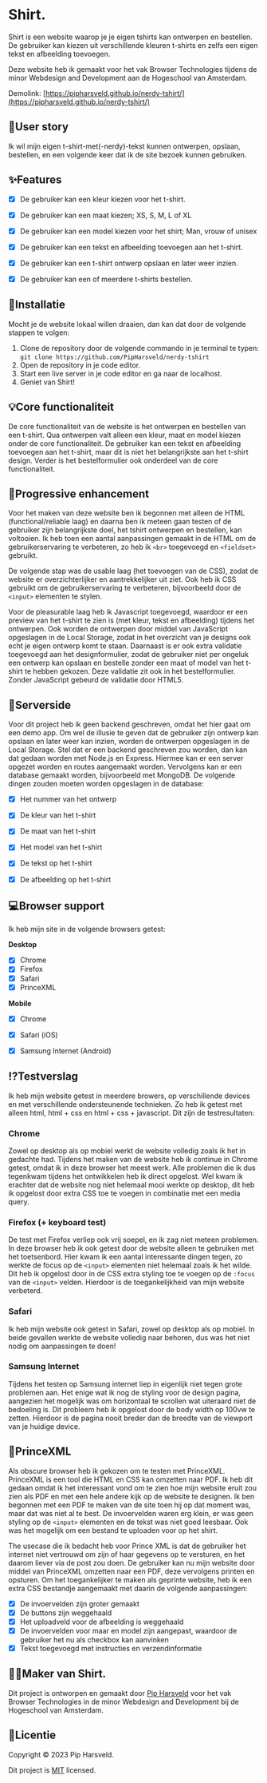 # Shirt.
Shirt is een website waarop je je eigen tshirts kan ontwerpen en bestellen. De gebruiker kan kiezen uit verschillende kleuren t-shirts en zelfs een eigen tekst en afbeelding toevoegen. 

Deze website heb ik gemaakt voor het vak Browser Technologies tijdens de minor Webdesign and Development aan de Hogeschool van Amsterdam.


Demolink: [https://pipharsveld.github.io/nerdy-tshirt/](https://pipharsveld.github.io/nerdy-tshirt/)

## :busts_in_silhouette:User story
Ik wil mijn eigen t-shirt-met(-nerdy)-tekst kunnen ontwerpen, opslaan, bestellen, en een volgende keer dat ik de site bezoek kunnen gebruiken.


## :sparkles:Features
- [X] De gebruiker kan een kleur kiezen voor het t-shirt.
- [X] De gebruiker kan een maat kiezen; XS, S, M, L of XL
- [X] De gebruiker kan een model kiezen voor het shirt; Man, vrouw of unisex
- [X] De gebruiker kan een tekst en afbeelding toevoegen aan het t-shirt.
- [X] De gebruiker kan een t-shirt ontwerp opslaan en later weer inzien.
- [X] De gebruiker kan een of meerdere t-shirts bestellen.


## :rocket:Installatie
Mocht je de website lokaal willen draaien, dan kan dat door de volgende stappen te volgen:
1. Clone de repository door de volgende commando in je terminal te typen: `git clone https://github.com/PipHarsveld/nerdy-tshirt`
2. Open de repository in je code editor.
3. Start een live server in je code editor en ga naar de localhost.
4. Geniet van Shirt!



## :bulb:Core functionaliteit
De core functionaliteit van de website is het ontwerpen en bestellen van een t-shirt. Qua ontwerpen valt alleen een kleur, maat en model kiezen onder de core functionaliteit. De gebruiker kan een tekst en afbeelding toevoegen aan het t-shirt, maar dit is niet het belangrijkste aan het t-shirt design. Verder is het bestelformulier ook onderdeel van de core functionaliteit. 


## :crystal_ball:Progressive enhancement
Voor het maken van deze website ben ik begonnen met alleen de HTML (functional/reliable laag) en daarna ben ik meteen gaan testen of de gebruiker zijn belangrijkste doel, het tshirt ontwerpen en bestellen, kan voltooien. Ik heb toen een aantal aanpassingen gemaakt in de HTML om de gebruikerservaring te verbeteren, zo heb ik `<br>` toegevoegd en `<fieldset>` gebruikt.

De volgende stap was de usable laag (het toevoegen van de CSS), zodat de website er overzichterlijker en aantrekkelijker uit ziet. Ook heb ik CSS gebruikt om de gebruikerservaring te verbeteren, bijvoorbeeld door de `<input>` elementen te stylen. 

Voor de pleasurable laag heb ik Javascript toegevoegd, waardoor er een preview van het t-shirt te zien is (met kleur, tekst en afbeelding) tijdens het ontwerpen. Ook worden de ontwerpen door middel van JavaScript opgeslagen in de Local Storage, zodat in het overzicht van je designs ook echt je eigen ontwerp komt te staan. Daarnaast is er ook extra validatie toegevoegd aan het designformulier, zodat de gebruiker niet per ongeluk een ontwerp kan opslaan en bestelle zonder een maat of model van het t-shirt te hebben gekozen. Deze validatie zit ook in het bestelformulier. Zonder JavaScript gebeurd de validatie door HTML5.


## :nut_and_bolt:Serverside
Voor dit project heb ik geen backend geschreven, omdat het hier gaat om een demo app. Om wel de illusie te geven dat de gebruiker zijn ontwerp kan opslaan en later weer kan inzien, worden de ontwerpen opgeslagen in de Local Storage.
Stel dat er een backend geschreven zou worden, dan kan dat gedaan worden met Node.js en Express. Hiermee kan er een server opgezet worden en routes aangemaakt worden. Vervolgens kan er een database gemaakt worden, bijvoorbeeld met MongoDB. 
De volgende dingen zouden moeten worden opgeslagen in de database:

- [X] Het nummer van het ontwerp
- [X] De kleur van het t-shirt
- [X] De maat van het t-shirt
- [X] Het model van het t-shirt
- [X] De tekst op het t-shirt
- [X] De afbeelding op het t-shirt



## :computer:Browser support
Ik heb mijn site in de volgende browsers getest:

**Desktop**
- [X] Chrome
- [X] Firefox
- [X] Safari
- [X] PrinceXML

**Mobile**
- [X] Chrome
- [X] Safari (iOS)
- [X] Samsung Internet (Android)


## :interrobang:Testverslag
Ik heb mijn website getest in meerdere browers, op verschillende devices en met verschillende ondersteunende technieken. Zo heb ik getest met alleen html, html + css en html + css + javascript. Dit zijn de testresultaten:

### Chrome
Zowel op desktop als op mobiel werkt de website volledig zoals ik het in gedachte had. Tijdens het maken van de website heb ik continue in Chrome getest, omdat ik in deze browser het meest werk. Alle problemen die ik dus tegenkwam tijdens het ontwikkelen heb ik direct opgelost. Wel kwam ik erachter dat de website nog niet helemaal mooi werkte op desktop, dit heb ik opgelost door extra CSS toe te voegen in combinatie met een media query.

### Firefox (+ keyboard test)
De test met Firefox verliep ook vrij soepel, en ik zag niet meteen problemen. In deze browser heb ik ook getest door de website alleen te gebruiken met het toetsenbord. Hier kwam ik een aantal interessante dingen tegen, zo werkte de focus op de `<input>` elementen niet helemaal zoals ik het wilde. Dit heb ik opgelost door in de CSS extra styling toe te voegen op de `:focus` van de `<input>` velden. Hierdoor is de toegankelijkheid van mijn website verbeterd.

### Safari
Ik heb mijn website ook getest in Safari, zowel op desktop als op mobiel. In beide gevallen werkte de website volledig naar behoren, dus was het niet nodig om aanpassingen te doen!

### Samsung Internet
Tijdens het testen op Samsung internet liep in eigenlijk niet tegen grote problemen aan. Het enige wat ik nog de styling voor de design pagina, aangezien het mogelijk was om horizontaal te scrollen wat uiteraard niet de bedoeling is. Dit probleem heb ik opgelost door de body width op 100vw te zetten. Hierdoor is de pagina nooit breder dan de breedte van de viewport van je huidige device.

## :incoming_envelope:PrinceXML
Als obscure browser heb ik gekozen om te testen met PrinceXML. PrinceXML is een tool die HTML en CSS kan omzetten naar PDF. Ik heb dit gedaan omdat ik het interessant vond om te zien hoe mijn website eruit zou zien als PDF en met een hele andere kijk op de website te designen. Ik ben begonnen met een PDF te maken van de site toen hij op dat moment was, maar dat was niet al te best. De invoervelden waren erg klein, er was geen styling op de `<input>` elementen en de tekst was niet goed leesbaar. Ook was het mogelijk om een bestand te uploaden voor op het shirt. 

The usecase die ik bedacht heb voor Prince XML is dat de gebruiker het internet niet vertrouwd om zijn of haar gegevens op te versturen, en het daarom liever via de post zou doen. De gebruiker kan nu mijn website door middel van PrinceXML omzetten naar een PDF, deze vervolgens printen en opsturen. Om het toegankelijker te maken als geprinte website, heb ik een extra CSS bestandje aangemaakt met daarin de volgende aanpassingen:

- [X] De invoervelden zijn groter gemaakt
- [X] De buttons zijn weggehaald
- [X] Het uploadveld voor de afbeelding is weggehaald
- [X] De invoervelden voor maar en model zijn aangepast, waardoor de gebruiker het nu als checkbox kan aanvinken
- [X] Tekst toegevoegd met instructies en verzendinformatie

## :technologist:Maker van Shirt.
Dit project is ontworpen en gemaakt door [Pip Harsveld](https://github.com/PipHarsveld) voor het vak Browser Technologies in de minor Webdesign and Development bij de Hogeschool van Amsterdam.


## :page_facing_up:Licentie
Copyright © 2023 Pip Harsveld.

Dit project is [MIT](https://github.com/PipHarsveld/rijksmuseum/blob/main/LICENSE) licensed.
